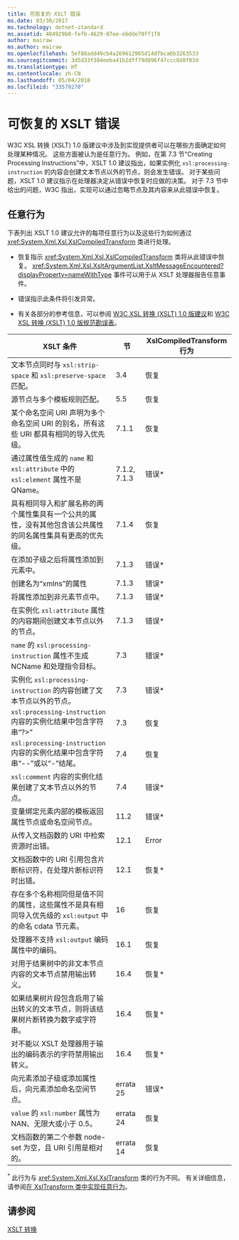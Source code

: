 ```yaml
---
title: 可恢复的 XSLT 错误
ms.date: 03/30/2017
ms.technology: dotnet-standard
ms.assetid: 484929b0-fefb-4629-87ee-ebdde70ff1f8
author: mairaw
ms.author: mairaw
ms.openlocfilehash: 5ef88add49cb4a269612965d14dfbca6b3263533
ms.sourcegitcommit: 3d5d33f384eeba41b2dff79d096f47ccc8d8f03d
ms.translationtype: HT
ms.contentlocale: zh-CN
ms.lasthandoff: 05/04/2018
ms.locfileid: "33579270"
---
```

# <a name="recoverable-xslt-errors"></a>可恢复的 XSLT 错误
W3C XSL 转换 (XSLT) 1.0 版建议中涉及到实现提供者可以在哪些方面确定如何处理某种情况。 这些方面被认为是任意行为。 例如，在第 7.3 节“Creating Processing Instructions”中，XSLT 1.0 建议指出，如果实例化 `xsl:processing-instruction` 的内容会创建文本节点以外的节点，则会发生错误。 对于某些问题，XSLT 1.0 建议指示在处理器决定从错误中恢复时应做的决策。 对于 7.3 节中给出的问题，W3C 指出，实现可以通过忽略节点及其内容来从此错误中恢复。  
  
## <a name="discretionary-behaviors"></a>任意行为  
 下表列出 XSLT 1.0 建议允许的每项任意行为以及这些行为如何通过 <xref:System.Xml.Xsl.XslCompiledTransform> 类进行处理。  
  
-   恢复指示 <xref:System.Xml.Xsl.XslCompiledTransform> 类将从此错误中恢复。 <xref:System.Xml.Xsl.XsltArgumentList.XsltMessageEncountered?displayProperty=nameWithType> 事件可以用于从 XSLT 处理器报告任意事件。  
  
-   错误指示此条件将引发异常。  
  
-   有关各部分的参考信息，可以参阅 [W3C XSL 转换 (XSLT) 1.0 版建议](http://www.w3.org/TR/xslt)和 [W3C XSL 转换 (XSLT) 1.0 版规范勘误表](https://www.w3.org/1999/11/REC-xslt-19991116-errata/)。  
  
|XSLT 条件|节|XslCompiledTransform 行为|  
|--------------------|-------------|-----------------------------------|  
|文本节点同时与 `xsl:strip-space` 和 `xsl:preserve-space` 匹配。|3.4|恢复|  
|源节点与多个模板规则匹配。|5.5|恢复|  
|某个命名空间 URI 声明为多个命名空间 URI 的别名，所有这些 URI 都具有相同的导入优先级。|7.1.1|恢复|  
|通过属性值生成的 `name` 和 `xsl:attribute` 中的 `xsl:element` 属性不是 QName。|7.1.2, 7.1.3|错误*|  
|具有相同导入和扩展名称的两个属性集具有一个公共的属性，没有其他包含该公共属性的同名属性集具有更高的优先级。|7.1.4|恢复|  
|在添加子级之后将属性添加到元素中。|7.1.3|错误*|  
|创建名为“xmlns”的属性|7.1.3|错误*|  
|将属性添加到非元素节点中。|7.1.3|错误*|  
|在实例化 `xsl:attribute` 属性的内容期间创建文本节点以外的节点。|7.1.3|错误*|  
|`name` 的 `xsl:processing-instruction` 属性不生成 NCName 和处理指令目标。|7.3|错误*|  
|实例化 `xsl:processing-instruction` 的内容创建了文本节点以外的节点。|7.3|错误*|  
|`xsl:processing-instruction` 内容的实例化结果中包含字符串“?>”|7.3|恢复|  
|`xsl:processing-instruction` 内容的实例化结果中包含字符串“--”或以“-”结尾。|7.4|恢复|  
|`xsl:comment` 内容的实例化结果创建了文本节点以外的节点。|7.4|错误*|  
|变量绑定元素内部的模板返回属性节点或命名空间节点。|11.2|错误*|  
|从传入文档函数的 URI 中检索资源时出错。|12.1|Error|  
|文档函数中的 URI 引用包含片断标识符，在处理片断标识符时出错。|12.1|恢复*|  
|存在多个名称相同但是值不同的属性，这些属性不是具有相同导入优先级的 `xsl:output` 中的命名 cdata 节元素。|16|恢复|  
|处理器不支持 `xsl:output` 编码属性中的编码。|16.1|恢复|  
|对用于结果树中的非文本节点内容的文本节点禁用输出转义。|16.4|恢复*|  
|如果结果树片段包含启用了输出转义的文本节点，则将该结果树片断转换为数字或字符串。|16.4|恢复*|  
|对不能以 XSLT 处理器用于输出的编码表示的字符禁用输出转义。|16.4|恢复*|  
|向元素添加子级或添加属性后，向元素添加命名空间节点。|errata 25|错误*|  
|`value` 的 `xsl:number` 属性为 NAN、无限大或小于 0.5。|errata 24|恢复|  
|文档函数的第二个参数 node-set 为空，且 URI 引用是相对的。|errata 14|恢复|  
  
 <sup>*</sup> 此行为与 <xref:System.Xml.Xsl.XslTransform> 类的行为不同。 有关详细信息，请参阅[在 XslTransform 类中实现任意行为](../../../../docs/standard/data/xml/implementation-of-discretionary-behaviors-in-the-xsltransform-class.md)。  
  
## <a name="see-also"></a>请参阅  
 [XSLT 转换](../../../../docs/standard/data/xml/xslt-transformations.md)
